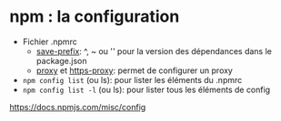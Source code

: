 # npm : la configuration

* Fichier .npmrc
    * [save-prefix](https://docs.npmjs.com/misc/config#save-prefix): ^, ~ ou '' pour la version des dépendances dans le package.json
    * [proxy](https://docs.npmjs.com/misc/config#proxy) et [https-proxy](https://docs.npmjs.com/misc/config#https-proxy): permet de configurer un proxy
* `npm config list` (ou ls): pour lister les éléments du .npmrc
* `npm config list -l` (ou ls): pour lister tous les éléments de config

https://docs.npmjs.com/misc/config